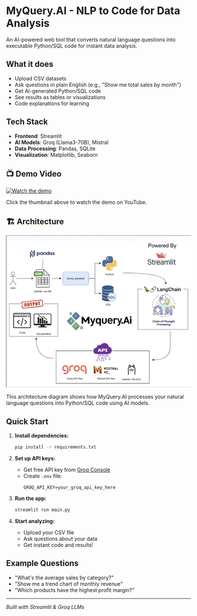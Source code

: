# MyQuery.AI - NLP to Code for Data Analysis

An AI-powered web tool that converts natural language questions into executable Python/SQL code for instant data analysis.

## What it does
- Upload CSV datasets 
- Ask questions in plain English (e.g., "Show me total sales by month")
- Get AI-generated Python/SQL code
- See results as tables or visualizations
- Code explanations for learning

## Tech Stack
- **Frontend**: Streamlit
- **AI Models**: Groq (Llama3-70B), Mistral
- **Data Processing**: Pandas, SQLite
- **Visualization**: Matplotlib, Seaborn

## 📺 Demo Video

[![Watch the demo](https://img.youtube.com/vi/SZSf2Ct9ivQ/0.jpg)](https://youtu.be/SZSf2Ct9ivQ)

Click the thumbnail above to watch the demo on YouTube.

## 🏗️ Architecture

![App Architecture](assets/archictecture.png)

This architecture diagram shows how MyQuery.AI processes your natural language questions into Python/SQL code using AI models.


## Quick Start
1. **Install dependencies:**
   ```bash
   pip install -r requirements.txt
   ```

2. **Set up API keys:**
   - Get free API key from [Groq Console](https://console.groq.com/)
   - Create `.env` file:
     ```
     GROQ_API_KEY=your_groq_api_key_here
     ```

3. **Run the app:**
   ```bash
   streamlit run main.py
   ```

4. **Start analyzing:**
   - Upload your CSV file
   - Ask questions about your data
   - Get instant code and results!

## Example Questions
- "What's the average sales by category?"
- "Show me a trend chart of monthly revenue"
- "Which products have the highest profit margin?"

---
*Built with Streamlit & Groq LLMs*
